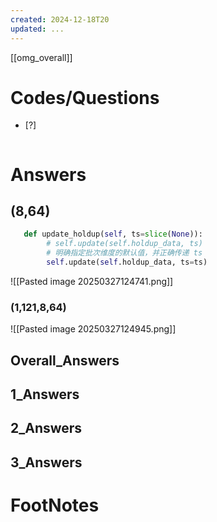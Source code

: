 ```yaml
---
created: 2024-12-18T20
updated: ...
---
```

[[omg_overall]]



# Codes/Questions

- [?] 


```python

```


# Answers
## (8,64)

```python
   def update_holdup(self, ts=slice(None)):
        # self.update(self.holdup_data, ts)
        # 明确指定批次维度的默认值，并正确传递 ts
        self.update(self.holdup_data, ts=ts)
```


![[Pasted image 20250327124741.png]]



### (1,121,8,64)
![[Pasted image 20250327124945.png]]


## Overall_Answers


## 1_Answers


## 2_Answers


## 3_Answers




# FootNotes
